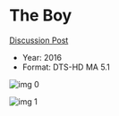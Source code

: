 # The Boy

[Discussion Post](https://www.avsforum.com/threads/bass-eq-for-filtered-movies.2995212/post-59495674)

* Year: 2016
* Format: DTS-HD MA 5.1

![img 0](https://i.imgur.com/cSqultM.jpg)

![img 1](https://i.imgur.com/OuDkFk5.png)

